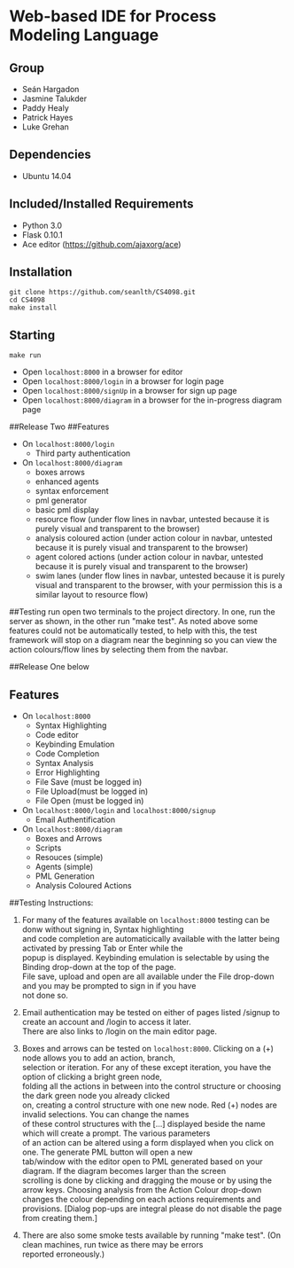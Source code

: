 # Web-based IDE for Process Modeling Language


## Group
* Seán Hargadon
* Jasmine Talukder
* Paddy Healy
* Patrick Hayes
* Luke Grehan

## Dependencies
* Ubuntu 14.04

## Included/Installed Requirements
* Python 3.0
* Flask 0.10.1
* Ace editor (https://github.com/ajaxorg/ace)

## Installation
```
git clone https://github.com/seanlth/CS4098.git
cd CS4098
make install
```
## Starting

```
make run
```

* Open ```localhost:8000``` in a browser for editor
* Open ```localhost:8000/login``` in a browser for login page
* Open ```localhost:8000/signUp``` in a browser for sign up page
* Open ```localhost:8000/diagram``` in a browser for the in-progress diagram page

##Release Two
##Features
* On ```localhost:8000/login```
  * Third party authentication
* On ```localhost:8000/diagram```
  * boxes arrows
  * enhanced agents
  * syntax enforcement
  * pml generator
  * basic pml display
  * resource flow (under flow lines in navbar, untested because it is purely visual and transparent to the browser)
  * analysis coloured action (under action colour in navbar, untested because it is purely visual and transparent to the browser)
  * agent colored actions (under action colour in navbar, untested because it is purely visual and transparent to the browser)
  * swim lanes (under flow lines in navbar, untested because it is purely visual and transparent to the browser, with your permission this is a similar layout to resource flow)

##Testing run
open two terminals to the project directory. In one, run the server as shown, in the other run "make test".
As noted above some features could not be automatically tested, to help with this, the test framework will stop on a diagram near the beginning so  you can view
the action colours/flow lines by selecting them from the navbar.

##Release One below
## Features
* On ```localhost:8000```
  * Syntax Highlighting
  * Code editor
  * Keybinding Emulation
  * Code Completion
  * Syntax Analysis
  * Error Highlighting
  * File Save (must be logged in)
  * File Upload(must be logged in)
  * File Open (must be logged in)
* On ```localhost:8000/login``` and ```localhost:8000/signup```
  * Email Authentification
* On ```localhost:8000/diagram```
  * Boxes and Arrows
  * Scripts
  * Resouces (simple)
  * Agents (simple)
  * PML Generation
  * Analysis Coloured Actions

##Testing Instructions:
1. For many of the features available on ```localhost:8000``` testing can be donw without signing in, Syntax highlighting  
   and code completion are automaticically available with the latter being activated by pressing Tab or Enter while the  
   popup is displayed. Keybinding emulation is selectable by using the Binding drop-down at the top of the page.  
   File save, upload and open are all available under the File drop-down and you may be prompted to sign in if you have  
   not done so.

2. Email authentication may be tested on either of pages listed /signup to create an account and /login to access it later.  
   There are also links to /login on the main editor page.

3. Boxes and arrows can be tested on ```localhost:8000```. Clicking on a (+) node allows you to add an action, branch,  
   selection or iteration. For any of these except iteration, you have the option of clicking a bright green node,  
   folding all the actions in between into the control structure or choosing the dark green node you already clicked  
   on, creating a control structure with one new node. Red (+) nodes are invalid selections. You can change the names  
   of these control structures with the [...] displayed beside the name which will create a prompt. The various parameters  
   of an action can be altered using a form displayed when you click on one. The generate PML button will open a new  
   tab/window with the editor open to PML generated based on your diagram. If the diagram becomes larger than the screen  
   scrolling is done by clicking and dragging the mouse or by using the arrow keys. Choosing analysis from the Action Colour
   drop-down changes the colour depending on each actions requirements and provisions.
   [Dialog pop-ups are integral please do not disable the page from creating them.]

4. There are also some smoke tests available by running "make test". (On clean machines, run twice as there may be errors  
   reported erroneously.)
